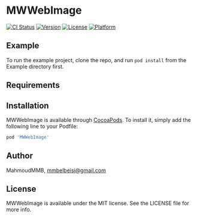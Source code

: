 # MWWebImage

[![CI Status](https://img.shields.io/travis/MahmoudMMB/MWWebImage.svg?style=flat)](https://travis-ci.org/MahmoudMMB/MWWebImage)
[![Version](https://img.shields.io/cocoapods/v/MWWebImage.svg?style=flat)](https://cocoapods.org/pods/MWWebImage)
[![License](https://img.shields.io/cocoapods/l/MWWebImage.svg?style=flat)](https://cocoapods.org/pods/MWWebImage)
[![Platform](https://img.shields.io/cocoapods/p/MWWebImage.svg?style=flat)](https://cocoapods.org/pods/MWWebImage)

## Example

To run the example project, clone the repo, and run `pod install` from the Example directory first.

## Requirements

## Installation

MWWebImage is available through [CocoaPods](https://cocoapods.org). To install
it, simply add the following line to your Podfile:

```ruby
pod 'MWWebImage'
```

## Author

MahmoudMMB, mmbelbeisi@gmail.com

## License

MWWebImage is available under the MIT license. See the LICENSE file for more info.
